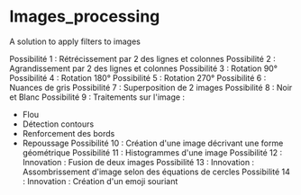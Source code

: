 # Images_processing

A solution to apply filters to images

Possibilité 1 : Rétrécissement par 2 des lignes et colonnes
Possibilité 2 : Agrandissement par 2 des lignes et colonnes
Possibilité 3 : Rotation 90°
Possibilité 4 : Rotation 180°
Possibilité 5 : Rotation 270°
Possibilité 6 : Nuances de gris
Possibilité 7 : Superposition de 2 images
Possibilité 8 : Noir et Blanc
Possibilité 9 : Traitements sur l'image :
  - Flou
  - Détection contours
  - Renforcement des bords
  - Repoussage
Possibilité 10 : Création d'une image décrivant une forme géométrique
Possibilité 11 : Histogrammes d'une image
Possibilité 12 : Innovation : Fusion de deux images
Possibilité 13 : Innovation : Assombrissement d'image selon des équations de cercles
Possibilité 14 : Innovation : Création d'un emoji souriant
